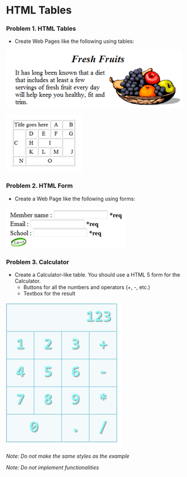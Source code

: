 HTML Tables
===========

### Problem 1. HTML Tables
*	Create Web Pages like the following using tables:

![picture1](https://github.com/bozhidar-slavov/02.HTML-Fundamentals/blob/master/images/02.Tables-HTML/task1.1.png)

![picture2](https://github.com/bozhidar-slavov/02.HTML-Fundamentals/blob/master/images/02.Tables-HTML/task1.2.png)

### Problem 2. HTML Form
*	Create a Web Page like the following using forms:

![picture3](https://github.com/bozhidar-slavov/02.HTML-Fundamentals/blob/master/images/02.Tables-HTML/task2.png)

### Problem 3. Calculator
*	Create a Calculator-like table. You should use a HTML 5 form for the Calculator.
	*	Buttons for all the numbers and operators (+, -, etc.)
	*	Textbox for the result
	
![picture4](https://github.com/bozhidar-slavov/02.HTML-Fundamentals/blob/master/images/02.Tables-HTML/task3.png)

_Note: Do not make the same styles as the example_

_Note: Do not implement functionalities_